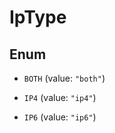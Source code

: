 

# IpType

## Enum


* `BOTH` (value: `"both"`)

* `IP4` (value: `"ip4"`)

* `IP6` (value: `"ip6"`)



